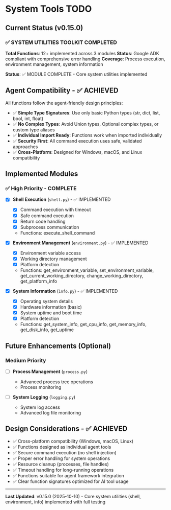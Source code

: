 # System Tools TODO

## Current Status (v0.15.0)

### ✅ **SYSTEM UTILITIES TOOLKIT COMPLETED**

**Total Functions**: 12+ implemented across 3 modules
**Status**: Google ADK compliant with comprehensive error handling
**Coverage**: Process execution, environment management, system information

**Status**: ✅ MODULE COMPLETE - Core system utilities implemented

## Agent Compatibility - ✅ ACHIEVED

All functions follow the agent-friendly design principles:
- ✅ **Simple Type Signatures**: Use only basic Python types (str, dict, list, bool, int, float)
- ✅ **No Complex Types**: Avoid Union types, Optional complex types, or custom type aliases
- ✅ **Individual Import Ready**: Functions work when imported individually
- ✅ **Security First**: All command execution uses safe, validated approaches
- ✅ **Cross-Platform**: Designed for Windows, macOS, and Linux compatibility

## Implemented Modules

### ✅ High Priority - COMPLETE
- [x] **Shell Execution** (`shell.py`) - ✅ IMPLEMENTED
  - [x] Command execution with timeout
  - [x] Safe command execution
  - [x] Return code handling
  - [x] Subprocess communication
  - Functions: execute_shell_command

- [x] **Environment Management** (`environment.py`) - ✅ IMPLEMENTED
  - [x] Environment variable access
  - [x] Working directory management
  - [x] Platform detection
  - Functions: get_environment_variable, set_environment_variable, get_current_working_directory, change_working_directory, get_platform_info

- [x] **System Information** (`info.py`) - ✅ IMPLEMENTED
  - [x] Operating system details
  - [x] Hardware information (basic)
  - [x] System uptime and boot time
  - [x] Platform detection
  - Functions: get_system_info, get_cpu_info, get_memory_info, get_disk_info, get_uptime

## Future Enhancements (Optional)

### Medium Priority
- [ ] **Process Management** (`process.py`)
  - Advanced process tree operations
  - Process monitoring

- [ ] **System Logging** (`logging.py`)
  - System log access
  - Advanced log file monitoring

## Design Considerations - ✅ ACHIEVED
- ✅ Cross-platform compatibility (Windows, macOS, Linux)
- ✅ Functions designed as individual agent tools
- ✅ Secure command execution (no shell injection)
- ✅ Proper error handling for system operations
- ✅ Resource cleanup (processes, file handles)
- ✅ Timeout handling for long-running operations
- ✅ Functions suitable for agent framework integration
- ✅ Clear function signatures optimized for AI tool usage

---

**Last Updated**: v0.15.0 (2025-10-10) - Core system utilities (shell, environment, info) implemented with full testing